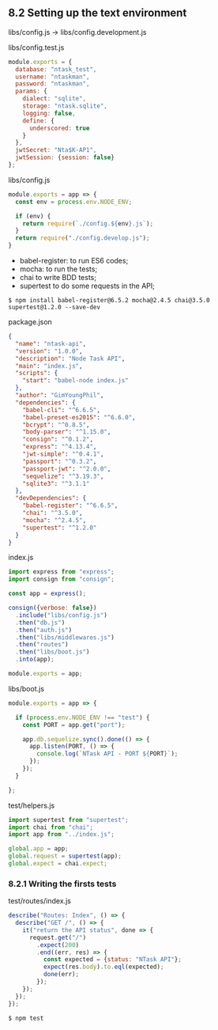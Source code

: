 ## 8.2 Setting up the text environment

libs/config.js -> libs/config.development.js

libs/config.test.js
```js
module.exports = {
  database: "ntask_test",
  username: "ntaskman",
  password: "ntaskman",
  params: {
    dialect: "sqlite",
    storage: "ntask.sqlite",
    logging: false,
    define: {
      underscored: true
    }
  },
  jwtSecret: "Nta$K-AP1",
  jwtSession: {session: false}
};

```

libs/config.js
```js
module.exports = app => {
  const env = process.env.NODE_ENV;

  if (env) {
    return require(`./config.${env}.js`);
  }
  return require("./config.develop.js");
}
```

- babel-register: to run ES6 codes;
- mocha: to run the tests;
- chai to write BDD tests;
- supertest to do some requests in the API;

```
$ npm install babel-register@6.5.2 mocha@2.4.5 chai@3.5.0 supertest@1.2.0 --save-dev
```

package.json
```json
{
  "name": "ntask-api",
  "version": "1.0.0",
  "description": "Node Task API",
  "main": "index.js",
  "scripts": {
    "start": "babel-node index.js"
  },
  "author": "GimYoungPhil",
  "dependencies": {
    "babel-cli": "^6.6.5",
    "babel-preset-es2015": "^6.6.0",
    "bcrypt": "^0.8.5",
    "body-parser": "^1.15.0",
    "consign": "^0.1.2",
    "express": "^4.13.4",
    "jwt-simple": "^0.4.1",
    "passport": "^0.3.2",
    "passport-jwt": "^2.0.0",
    "sequelize": "^3.19.3",
    "sqlite3": "^3.1.1"
  },
  "devDependencies": {
    "babel-register": "^6.6.5",
    "chai": "^3.5.0",
    "mocha": "^2.4.5",
    "supertest": "^1.2.0"
  }
}
```

index.js
```js
import express from "express";
import consign from "consign";

const app = express();

consign({verbose: false})
  .include("libs/config.js")
  .then("db.js")
  .then("auth.js")
  .then("libs/middlewares.js")
  .then("routes")
  .then("libs/boot.js")
  .into(app);

module.exports = app;
```

libs/boot.js
```js
module.exports = app => {

  if (process.env.NODE_ENV !== "test") {
    const PORT = app.get("port");

    app.db.sequelize.sync().done(() => {
      app.listen(PORT, () => {
        console.log(`NTask API - PORT ${PORT}`);
      });
    });
  }

};
```

test/helpers.js
```js
import supertest from "supertest";
import chai from "chai";
import app from "../index.js";

global.app = app;
global.request = supertest(app);
global.expect = chai.expect;
```

### 8.2.1 Writing the firsts tests

test/routes/index.js
```js
describe("Routes: Index", () => {
  describe("GET /", () => {
    it("return the API status", done => {
      request.get("/")
        .expect(200)
        .end((err, res) => {
          const expected = {status: "NTask API"};
          expect(res.body).to.eql(expected);
          done(err);
        });
    });
  });
});
```

```
$ npm test
```
